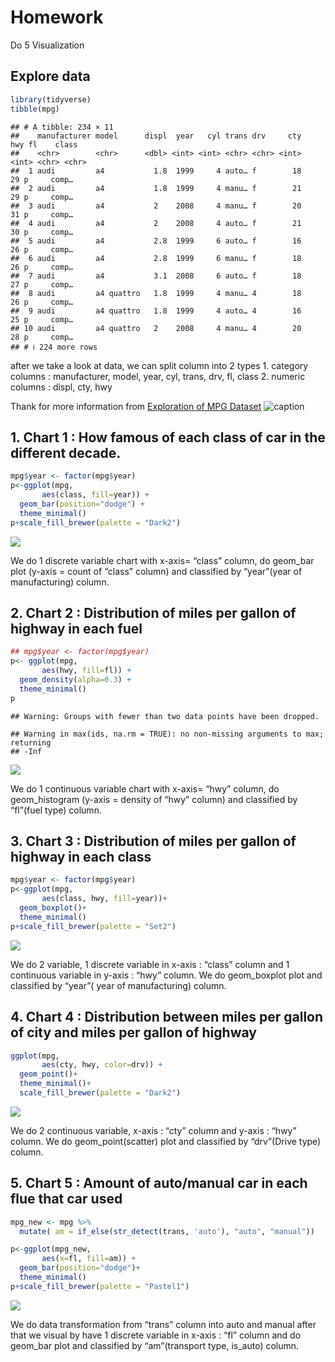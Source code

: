 # Homework

Do 5 Visualization

## Explore data

``` r
library(tidyverse)
tibble(mpg)
```

    ## # A tibble: 234 × 11
    ##    manufacturer model      displ  year   cyl trans drv     cty   hwy fl    class
    ##    <chr>        <chr>      <dbl> <int> <int> <chr> <chr> <int> <int> <chr> <chr>
    ##  1 audi         a4           1.8  1999     4 auto… f        18    29 p     comp…
    ##  2 audi         a4           1.8  1999     4 manu… f        21    29 p     comp…
    ##  3 audi         a4           2    2008     4 manu… f        20    31 p     comp…
    ##  4 audi         a4           2    2008     4 auto… f        21    30 p     comp…
    ##  5 audi         a4           2.8  1999     6 auto… f        16    26 p     comp…
    ##  6 audi         a4           2.8  1999     6 manu… f        18    26 p     comp…
    ##  7 audi         a4           3.1  2008     6 auto… f        18    27 p     comp…
    ##  8 audi         a4 quattro   1.8  1999     4 manu… 4        18    26 p     comp…
    ##  9 audi         a4 quattro   1.8  1999     4 auto… 4        16    25 p     comp…
    ## 10 audi         a4 quattro   2    2008     4 manu… 4        20    28 p     comp…
    ## # ℹ 224 more rows

after we take a look at data, we can split column into 2 types 1.
category columns : manufacturer, model, year, cyl, trans, drv, fl, class
2. numeric columns : displ, cty, hwy

Thank for more information from [Exploration of MPG
Dataset](https://rpubs.com/shailesh/mpg-exploration)
![caption](Picture_to_add.png)

## 1. Chart 1 : How famous of each class of car in the different decade.

``` r
mpg$year <- factor(mpg$year)
p<-ggplot(mpg,
       aes(class, fill=year)) +
  geom_bar(position="dodge") +
  theme_minimal()
p+scale_fill_brewer(palette = "Dark2")
```

![](homework_data_viz_sky_sawahiko_files/figure-markdown_github/unnamed-chunk-2-1.png)

We do 1 discrete variable chart with x-axis= “class” column, do geom_bar
plot (y-axis = count of “class” column) and classified by “year”(year of
manufacturing) column.

## 2. Chart 2 : Distribution of miles per gallon of highway in each fuel

``` r
## mpg$year <- factor(mpg$year)
p<- ggplot(mpg,
       aes(hwy, fill=fl)) +
  geom_density(alpha=0.3) +
  theme_minimal()
p
```

    ## Warning: Groups with fewer than two data points have been dropped.

    ## Warning in max(ids, na.rm = TRUE): no non-missing arguments to max; returning
    ## -Inf

![](homework_data_viz_sky_sawahiko_files/figure-markdown_github/unnamed-chunk-3-1.png)

We do 1 continuous variable chart with x-axis= “hwy” column, do
geom_histogram (y-axis = density of “hwy” column) and classified by
“fl”(fuel type) column.

## 3. Chart 3 : Distribution of miles per gallon of highway in each class

``` r
mpg$year <- factor(mpg$year)
p<-ggplot(mpg, 
       aes(class, hwy, fill=year))+
  geom_boxplot()+
  theme_minimal()
p+scale_fill_brewer(palette = "Set2")
```

![](homework_data_viz_sky_sawahiko_files/figure-markdown_github/unnamed-chunk-4-1.png)

We do 2 variable, 1 discrete variable in x-axis : “class” column and 1
continuous variable in y-axis : “hwy” column. We do geom_boxplot plot
and classified by “year”( year of manufacturing) column.

## 4. Chart 4 : Distribution between miles per gallon of city and miles per gallon of highway

``` r
ggplot(mpg,
       aes(cty, hwy, color=drv)) +
  geom_point()+
  theme_minimal()+
  scale_fill_brewer(palette = "Dark2")
```

![](homework_data_viz_sky_sawahiko_files/figure-markdown_github/unnamed-chunk-5-1.png)

We do 2 continuous variable, x-axis : “cty” column and y-axis : “hwy”
column. We do geom_point(scatter) plot and classified by “drv”(Drive
type) column.

## 5. Chart 5 : Amount of auto/manual car in each flue that car used

``` r
mpg_new <- mpg %>%
  mutate( am = if_else(str_detect(trans, 'auto'), "auto", "manual"))

p<-ggplot(mpg_new,
       aes(x=fl, fill=am)) +
  geom_bar(position="dodge")+
  theme_minimal()
p+scale_fill_brewer(palette = "Pastel1")
```

![](homework_data_viz_sky_sawahiko_files/figure-markdown_github/unnamed-chunk-6-1.png)

We do data transformation from “trans” column into auto and manual after
that we visual by have 1 discrete variable in x-axis : “fl” column and
do geom_bar plot and classified by “am”(transport type, is_auto) column.
